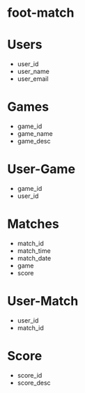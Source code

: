 # foot-match


Users
==
* user_id
* user_name
* user_email

Games
==
* game_id
* game_name
* game_desc

User-Game
==
* game_id
* user_id

Matches
==
* match_id
* match_time
* match_date
* game
* score

User-Match
==
* user_id
* match_id

Score
==
* score_id
* score_desc


